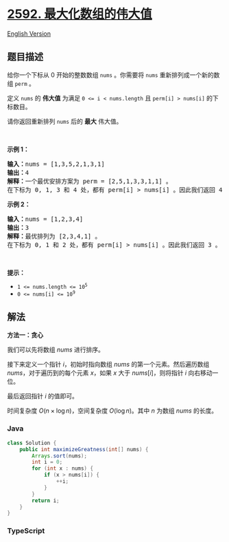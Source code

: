 # [2592. 最大化数组的伟大值](https://leetcode.cn/problems/maximize-greatness-of-an-array)

[English Version](/solution/2500-2599/2592.Maximize%20Greatness%20of%20an%20Array/README_EN.md)

## 题目描述

<!-- 这里写题目描述 -->

<p>给你一个下标从 0 开始的整数数组&nbsp;<code>nums</code>&nbsp;。你需要将&nbsp;<code>nums</code>&nbsp;重新排列成一个新的数组&nbsp;<code>perm</code>&nbsp;。</p>

<p>定义 <code>nums</code>&nbsp;的 <strong>伟大值</strong>&nbsp;为满足&nbsp;<code>0 &lt;= i &lt; nums.length</code>&nbsp;且&nbsp;<code>perm[i] &gt; nums[i]</code>&nbsp;的下标数目。</p>

<p>请你返回重新排列 <code>nums</code>&nbsp;后的 <strong>最大</strong>&nbsp;伟大值。</p>

<p>&nbsp;</p>

<p><strong>示例 1：</strong></p>

<pre><b>输入：</b>nums = [1,3,5,2,1,3,1]
<b>输出：</b>4
<b>解释：</b>一个最优安排方案为 perm = [2,5,1,3,3,1,1] 。
在下标为 0, 1, 3 和 4 处，都有 perm[i] &gt; nums[i] 。因此我们返回 4 。</pre>

<p><strong>示例 2：</strong></p>

<pre><b>输入：</b>nums = [1,2,3,4]
<b>输出：</b>3
<b>解释：</b>最优排列为 [2,3,4,1] 。
在下标为 0, 1 和 2 处，都有 perm[i] &gt; nums[i] 。因此我们返回 3 。
</pre>

<p>&nbsp;</p>

<p><strong>提示：</strong></p>

<ul>
	<li><code>1 &lt;= nums.length &lt;= 10<sup>5</sup></code></li>
	<li><code>0 &lt;= nums[i] &lt;= 10<sup>9</sup></code></li>
</ul>

## 解法

**方法一：贪心**

我们可以先将数组 $nums$ 进行排序。

接下来定义一个指针 $i$，初始时指向数组 $nums$ 的第一个元素。然后遍历数组 $nums$，对于遍历到的每个元素 $x$，如果 $x$ 大于 $nums[i]$，则将指针 $i$ 向右移动一位。

最后返回指针 $i$ 的值即可。

时间复杂度 $O(n \times \log n)$，空间复杂度 $O(\log n)$。其中 $n$ 为数组 $nums$ 的长度。

### **Java**

```java
class Solution {
    public int maximizeGreatness(int[] nums) {
        Arrays.sort(nums);
        int i = 0;
        for (int x : nums) {
            if (x > nums[i]) {
                ++i;
            }
        }
        return i;
    }
}
```

### **TypeScript**
